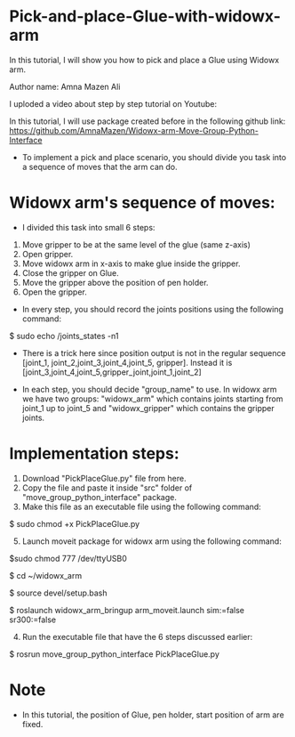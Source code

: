 # Pick-and-place-Glue-with-widowx-arm
In this tutorial, I will show you how to pick and place a Glue using Widowx arm. 

Author name: Amna Mazen Ali

I uploded a video about step by step tutorial on Youtube:

In this tutorial, I will use package created before in the following github link:
https://github.com/AmnaMazen/Widowx-arm-Move-Group-Python-Interface

* To implement a pick and place scenario, you should divide you task into a sequence of moves that the arm can do. 

# Widowx arm's sequence of moves:

 * I divided this task into small 6 steps:

1) Move gripper to be at the same level of the glue (same z-axis)
2) Open gripper.
3) Move widowx arm in x-axis to make glue inside the gripper.
4) Close the gripper on Glue.
5) Move the gripper above the position of pen holder.
6) Open the gripper.

* In every step, you should record the joints positions using the following command:

$ sudo echo /joints_states -n1

* There is a trick here since position output is not in the regular sequence [joint_1, joint_2,joint_3,joint_4,joint_5, gripper]. Instead it is [joint_3,joint_4,joint_5,gripper_joint,joint_1,joint_2]

* In each step, you should decide "group_name" to use. In widowx arm we have two groups: "widowx_arm" which contains joints starting from joint_1 up to joint_5 and "widowx_gripper" which contains the gripper joints.



# Implementation steps:

1) Download "PickPlaceGlue.py" file from here.
2) Copy the file and paste it inside "src" folder of "move_group_python_interface" package.
3) Make this file as an executable file using the following command:

$ sudo chmod +x PickPlaceGlue.py

5) Launch moveit package for widowx arm using the following command:

$sudo chmod 777 /dev/ttyUSB0

$ cd ~/widowx_arm

$ source devel/setup.bash

$ roslaunch widowx_arm_bringup arm_moveit.launch sim:=false sr300:=false

4) Run the executable file that have the 6 steps discussed earlier:

$ rosrun move_group_python_interface PickPlaceGlue.py


# Note

* In this tutorial, the position of Glue, pen holder, start position of arm are fixed.
